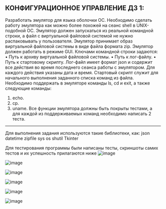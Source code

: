 КОНФИГУРАЦИОННОЕ УПРАВЛЕНИЕ ДЗ 1:
--------------------------------------------------------------------------------
Разработать эмулятор для языка оболочки ОС. Необходимо сделать работу
эмулятора как можно более похожей на сеанс shell в UNIX-подобной ОС.
Эмулятор должен запускаться из реальной командной строки, а файл с
виртуальной файловой системой не нужно распаковывать у пользователя.
Эмулятор принимает образ виртуальной файловой системы в виде файла формата
zip. Эмулятор должен работать в режиме GUI.
Ключами командной строки задаются:
• Путь к архиву виртуальной файловой системы.
• Путь к лог-файлу.
• Путь к стартовому скрипту.
Лог-файл имеет формат json и содержит все действия во время последнего
сеанса работы с эмулятором. Для каждого действия указаны дата и время.
Стартовый скрипт служит для начального выполнения заданного списка
команд из файла.
Необходимо поддержать в эмуляторе команды ls, cd и exit, а также
следующие команды:
1. echo.
2. cp.
3. uname.
Все функции эмулятора должны быть покрыты тестами, а для каждой из
поддерживаемых команд необходимо написать 2 теста.
--------------------------------------------------------------------------------
Для выполнения задания используются такие библиотеки, как:
json
datetime
zipfile
sys
os
shutil
Tkinter

Для тестирования программы были написаны тесты, скриншоты самих тестов и их успешность прилагаются ниже
![image](https://github.com/user-attachments/assets/0b14099f-bd8c-49ca-934f-0d5bb8a0d126)

![image](https://github.com/user-attachments/assets/24068042-d6b2-4892-ab60-8a9549903132)

![image](https://github.com/user-attachments/assets/8c4b326f-8ef3-48b8-88b4-99fd0ff3ddf9)

![image](https://github.com/user-attachments/assets/8142d634-ba0e-4349-b0a7-ab80c525a735)

![image](https://github.com/user-attachments/assets/54e7e583-5fe2-4155-a801-9248c8de3c05)

![image](https://github.com/user-attachments/assets/30ea0a59-2a89-46c2-be4b-bec2f6eee292)
